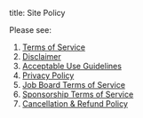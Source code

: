 title: Site Policy

Please see:

1. [Terms of Service](tos)
2. [Disclaimer](disclaimer)
3. [Acceptable Use Guidelines](terms)
4. [Privacy Policy](privacy)
5. [Job Board Terms of Service](jbtos)
6. [Sponsorship Terms of Service](adtos)
7. [Cancellation & Refund Policy](refunds)
